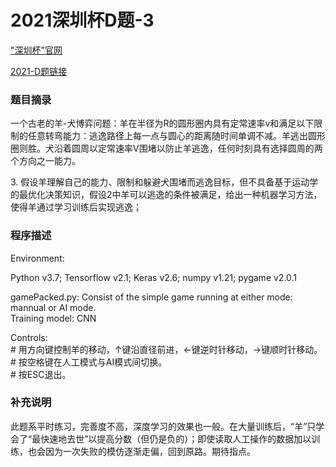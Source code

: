 # 2021深圳杯D题-3
<div>
  <p><a href='http://www.m2ct.org/'>"深圳杯"官网</a></p>
  <p><a href='https://blog.csdn.net/happycodee/article/details/119752470'>2021-D题链接</a></p>
</div>
<h3>题目摘录</h3>
<p>一个古老的羊-犬博弈问题：羊在半径为R的圆形圈内具有定常速率v和满足以下限制的任意转弯能力：逃逸路径上每一点与圆心的距离随时间单调不减。羊逃出圆形圈则胜。犬沿着圆周以定常速率V围堵以防止羊逃逸，任何时刻具有选择圆周的两个方向之一能力。</p>
<p>3. 假设羊理解自己的能力、限制和躲避犬围堵而逃逸目标，但不具备基于运动学的最优化决策知识，假设2中羊可以逃逸的条件被满足，给出一种机器学习方法，使得羊通过学习训练后实现逃逸；</p>
<h3>程序描述</h3>
<div>
  <p>Environment:</p>
  <p>Python v3.7; Tensorflow v2.1; Keras v2.6; numpy v1.21; pygame v2.0.1</p>
<p>gamePacked.py: Consist of the simple game running at either mode: mannual or AI mode. <br>
  Training model: CNN</p>
<p>Controls: <br>
# 用方向键控制羊的移动，↑键沿直径前进，←键逆时针移动，→键顺时针移动。<br>
# 按空格键在人工模式与AI模式间切换。<br>
# 按ESC退出。</p>
<h3>补充说明</h3>
  <p>此题系平时练习，完善度不高，深度学习的效果也一般。在大量训练后，“羊”只学会了“最快速地去世”以提高分数（但仍是负的）；即使读取人工操作的数据加以训练，也会因为一次失败的模仿逐渐走偏，回到原路。期待指点。</p>
